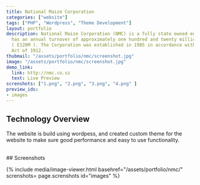```yaml
---
title: National Maize Corporation
categories: ["website"]
tags: ["PHP", "Wordpress", "Theme Development"]
layout: portfolio
description: National Maize Corporation (NMC) is a fully state owned enterprise that
  has an annual turnover of approximately one hundred and twenty million emalangeni
  ( E120M ). The Corporation was established in 1985 in accordance with the Companies
  Act of 1912.
thubmail: "/assets/portfolio/nmc/screenshot.jpg"
image: "/assets/portfolio/nmc/screenshot.jpg"
demo_link:
  link: http://nmc.co.sz
  text: Live Preview
screnshots: ["1.png", "2.png", "3.png", "4.png" ]
preview_ids:
- images
---
```


## Technology Overview 
The website is build using wordpess, and created custom theme for the website to make sure good performance and easy to use functionality. 

<br/>
## Screenshots 

{% 
  include media/image-viewer.html 
  basehref="/assets/portfolio/nmc/" 
  screnshots= page.screnshots
  id="images" 
%}


